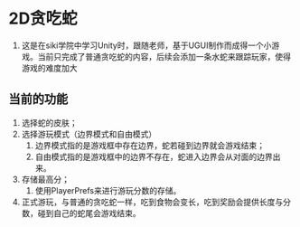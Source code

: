 # 2D贪吃蛇
1. 这是在siki学院中学习Unity时，跟随老师，基于UGUI制作而成得一个小游戏。当前只完成了普通贪吃蛇的内容，后续会添加一条水蛇来跟踪玩家，使得游戏的难度加大
## 当前的功能
1. 选择蛇的皮肤；
2. 选择游玩模式（边界模式和自由模式）
   1. 边界模式指的是游戏框中存在边界，蛇若碰到边界就会游戏结束；
   2. 自由模式指的是游戏框中的边界不存在，蛇进入边界会从对面的边界出来。
3. 存储最高分；
   1. 使用PlayerPrefs来进行游玩分数的存储。
4. 正式游玩，与普通的贪吃蛇一样，吃到食物会变长，吃到奖励会提供长度与分数，碰到自己的蛇尾会游戏结束。
